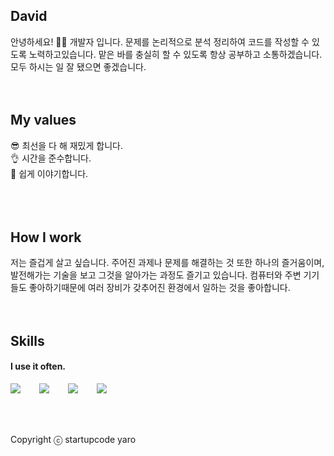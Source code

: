 ## David
안녕하세요! 🙋‍♂️ 개발자 입니다. 문제를 논리적으로 분석 정리하여 코드를 작성할 수 있도록 노력하고있습니다. 맡은 바를 충실히 할 수 있도록 항상 공부하고 소통하겠습니다. 모두 하시는 일 잘 됐으면 좋겠습니다.
<br />
<br />
<br />
## My values
😎 최선을 다 해 재밌게 합니다.<br />
👌 시간을 준수합니다.<br />
🦻 쉽게 이야기합니다.<br />
<br />
<br />
<br />
## How I work
저는 즐겁게 살고 싶습니다. 주어진 과제나 문제를 해결하는 것 또한 하나의 즐거움이며, 발전해가는 기술을 보고 그것을 알아가는 과정도 즐기고 있습니다. 컴퓨터와 주변 기기들도 좋아하기때문에 여러 장비가 갖추어진 환경에서 일하는 것을 좋아합니다. 
<br />
<br />
<br />
## Skills
#### I use it often.
<div style="display:flex;gap:30px;flex-wrap:wrap;">
  <img src="https://img.shields.io/badge/js-F7DF1E?style=for-the-badge&logo=javascript&logoColor=black">
  <img src="https://img.shields.io/badge/react-61DAFB?style=for-the-badge&logo=react&logoColor=black">
  <img src="https://img.shields.io/badge/MySQL-4479A1?style=for-the-badge&logo=mysql&logoColor=white">
  <img src="https://img.shields.io/badge/Spring-boot?style=for-the-badge&logo=springboot&logoColor=lightgreen">
</div>
<br />
<br />
<br />

Copyright ⓒ startupcode yaro
